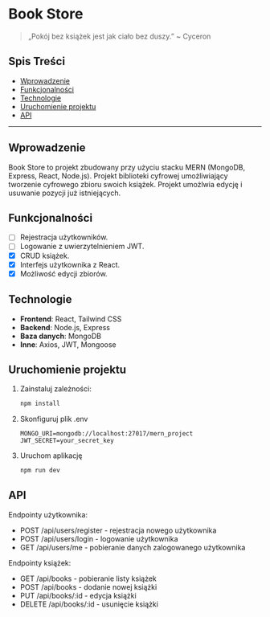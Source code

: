 # Book Store
> „Pokój bez książek jest jak ciało bez duszy.” ~ Cyceron

## Spis Treści
- [Wprowadzenie](#wprowadzenie)
- [Funkcjonalności](#funkcjonalności)
- [Technologie](#technologie)
- [Uruchomienie projektu](#uruchomienie-projektu)
- [API](#api)

---

## Wprowadzenie
Book Store to projekt zbudowany przy użyciu stacku MERN (MongoDB, Express, React, Node.js).
Projekt biblioteki cyfrowej umożliwiający tworzenie cyfrowego zbioru swoich książek. Projekt umożlwia edycję i usuwanie pozycji już istniejących.

## Funkcjonalności
- [ ] Rejestracja użytkowników.
- [ ] Logowanie z uwierzytelnieniem JWT.
- [x] CRUD książek.
- [x] Interfejs użytkownika z React.
- [x] Możliwość edycji zbiorów.

## Technologie
- **Frontend**: React, Tailwind CSS
- **Backend**: Node.js, Express
- **Baza danych**: MongoDB
- **Inne**: Axios, JWT, Mongoose

## Uruchomienie projektu
1. Zainstaluj zależności:
   ```bash
   npm install

2. Skonfiguruj plik .env
   ```env
   MONGO_URI=mongodb://localhost:27017/mern_project
   JWT_SECRET=your_secret_key

3. Uruchom aplikację
   ```bash
   npm run dev

## API
Endpointy użytkownika:
-	POST /api/users/register - rejestracja nowego użytkownika
-	POST /api/users/login - logowanie użytkownika
-	GET /api/users/me - pobieranie danych zalogowanego użytkownika

Endpointy książek:
- GET /api/books - pobieranie listy książek
- POST /api/books - dodanie nowej książki
- PUT /api/books/:id - edycja książki
- DELETE /api/books/:id - usunięcie książki
